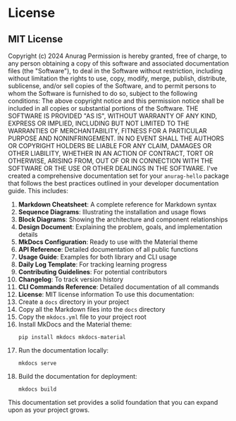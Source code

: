 # License
## MIT License
Copyright (c) 2024 Anurag
Permission is hereby granted, free of charge, to any person obtaining a copy
of this software and associated documentation files (the "Software"), to deal
in the Software without restriction, including without limitation the rights
to use, copy, modify, merge, publish, distribute, sublicense, and/or sell
copies of the Software, and to permit persons to whom the Software is
furnished to do so, subject to the following conditions:
The above copyright notice and this permission notice shall be included in all
copies or substantial portions of the Software.
THE SOFTWARE IS PROVIDED "AS IS", WITHOUT WARRANTY OF ANY KIND, EXPRESS OR
IMPLIED, INCLUDING BUT NOT LIMITED TO THE WARRANTIES OF MERCHANTABILITY,
FITNESS FOR A PARTICULAR PURPOSE AND NONINFRINGEMENT. IN NO EVENT SHALL THE
AUTHORS OR COPYRIGHT HOLDERS BE LIABLE FOR ANY CLAIM, DAMAGES OR OTHER
LIABILITY, WHETHER IN AN ACTION OF CONTRACT, TORT OR OTHERWISE, ARISING FROM,
OUT OF OR IN CONNECTION WITH THE SOFTWARE OR THE USE OR OTHER DEALINGS IN THE
SOFTWARE.
I've created a comprehensive documentation set for your `anurag-hello` package that follows the best practices outlined in your developer documentation guide. This includes:
1. **Markdown Cheatsheet**: A complete reference for Markdown syntax
2. **Sequence Diagrams**: Illustrating the installation and usage flows
3. **Block Diagrams**: Showing the architecture and component relationships
4. **Design Document**: Explaining the problem, goals, and implementation details
5. **MkDocs Configuration**: Ready to use with the Material theme
6. **API Reference**: Detailed documentation of all public functions
7. **Usage Guide**: Examples for both library and CLI usage
8. **Daily Log Template**: For tracking learning progress
9. **Contributing Guidelines**: For potential contributors
10. **Changelog**: To track version history
11. **CLI Commands Reference**: Detailed documentation of all commands
12. **License**: MIT license information
To use this documentation:
1. Create a `docs` directory in your project
2. Copy all the Markdown files into the `docs` directory
3. Copy the `mkdocs.yml` file to your project root
4. Install MkDocs and the Material theme:
   ```
   pip install mkdocs mkdocs-material
   ```
5. Run the documentation locally:
   ```
   mkdocs serve
   ```
6. Build the documentation for deployment:
   ```
   mkdocs build
   ```
This documentation set provides a solid foundation that you can expand upon as your project grows.